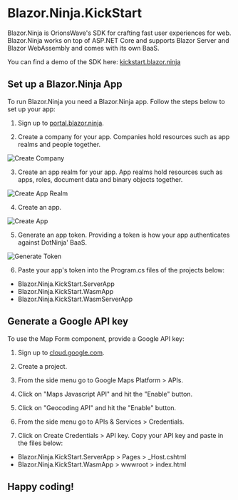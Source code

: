 # Blazor.Ninja.KickStart

Blazor.Ninja is OrionsWave's SDK for crafting fast user experiences for web. Blazor.Ninja works on top of ASP.NET Core and supports Blazor Server and Blazor WebAssembly and comes with its own BaaS.  

 You can find a demo of the SDK here: [kickstart.blazor.ninja](https://kickstart.blazor.ninja)

 ## Set up a Blazor.Ninja App

 To run Blazor.Ninja you need a Blazor.Ninja app. Follow the steps below to set up your app:

 1. Sign up to [portal.blazor.ninja](https://portal.blazor.ninja/Account/Signup). 

 2. Create a company for your app.
 Companies hold resources such as app realms and people together. 

 ![Create Company](https://portal.blazor.ninja/images/screenshots/create-company.png)

 3. Create an app realm for your app.
 App realms hold resources such as apps, roles, document data and binary objects together. 

 ![Create App Realm](https://portal.blazor.ninja/images/screenshots/create-app-realm.png)

 4. Create an app. 

 ![Create App](https://portal.blazor.ninja/images/screenshots/create-app.png)

 5. Generate an app token. 
 Providing a token is how your app authenticates against DotNinja' BaaS.

 ![Generate Token](https://portal.blazor.ninja/images/screenshots/create-app-token.png)

 6. Paste your app's token into the Program.cs files of the projects below:
   * Blazor.Ninja.KickStart.ServerApp
   * Blazor.Ninja.KickStart.WasmApp
   * Blazor.Ninja.KickStart.WasmServerApp

 ## Generate a Google API key

 To use the Map Form component, provide a Google API key:

 1. Sign up to [cloud.google.com](http://console.cloud.google.com).

 2. Create a project. 

 3. From the side menu go to Google Maps Platform > APIs. 

 4. Click on "Maps Javascript API" and hit the "Enable" button.

 5. Click on "Geocoding API" and hit the "Enable" button.

 6. From the side menu go to APIs & Services > Credentials. 

 7. Click on Create Credentials > API key. Copy your API key and paste in the files below:
 * Blazor.Ninja.KickStart.ServerApp > Pages > _Host.cshtml
 * Blazor.Ninja.KickStart.WasmApp > wwwroot > index.html

 ## Happy coding!
